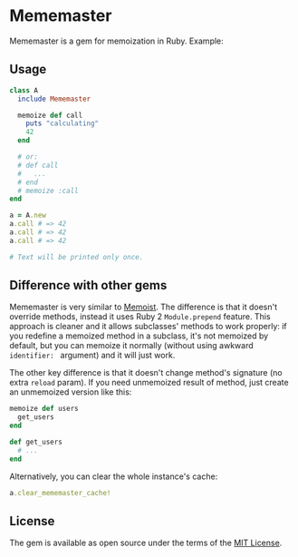# Mememaster

Mememaster is a gem for memoization in Ruby. Example:

## Usage

```ruby
class A
  include Mememaster

  memoize def call
    puts "calculating"
    42
  end

  # or:
  # def call
  #   ...
  # end
  # memoize :call
end

a = A.new
a.call # => 42
a.call # => 42
a.call # => 42

# Text will be printed only once.
```

## Difference with other gems
Mememaster is very similar to [Memoist](https://github.com/matthewrudy/memoist). The difference is that it doesn't override methods, instead it uses Ruby 2 `Module.prepend` feature. This approach is cleaner and it allows subclasses' methods to work properly: if you redefine a memoized method in a subclass, it's not memoized by default, but you can memoize it normally (without using awkward `identifier: ` argument) and it will just work.

The other key difference is that it doesn't change method's signature (no extra `reload` param). If you need unmemoized result of method, just create an unmemoized version like this:

```ruby
memoize def users
  get_users
end

def get_users
  # ...
end
```

Alternatively, you can clear the whole instance's cache:

```ruby
a.clear_mememaster_cache!
```

## License

The gem is available as open source under the terms of the [MIT License](https://opensource.org/licenses/MIT).
